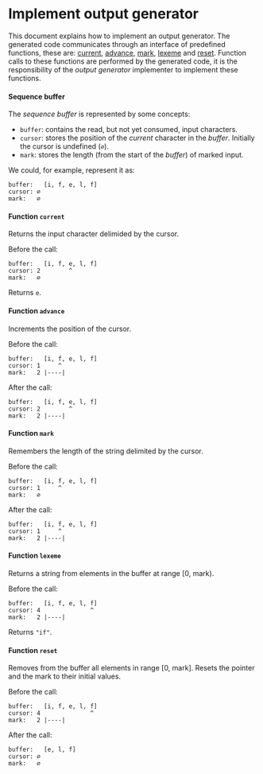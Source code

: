 # Implement output generator

This document explains how to implement an output generator. The generated code communicates through an interface of predefined functions, these are: [current](#function-current), [advance](#function-advance), [mark](#function-mark), [lexeme](#function-lexeme) and [reset](#function-reset). Function calls to these functions are performed by the generated code, it is the responsibility of the _output generator_ implementer to implement these functions.

#### Sequence buffer

The _sequence buffer_ is represented by some concepts:
 - `buffer`: contains the read, but not yet consumed, input characters.
 - `cursor`: stores the position of the _current_ character in the _buffer_. Initially the cursor is undefined (`∅`).
 - `mark`: stores the length (from the start of the _buffer_) of marked input.

We could, for example, represent it as:
```
buffer:   [i, f, e, l, f]
cursor: ∅
mark:   ∅
```


#### Function `current`

Returns the input character delimided by the cursor.

Before the call:

```
buffer:   [i, f, e, l, f]
cursor: 2        ^
mark:   ∅
```

Returns `e`.

#### Function `advance`

 Increments the position of the cursor.

Before the call:
```
buffer:   [i, f, e, l, f]
cursor: 1     ^
mark:   2 |----|
```

After the call:
```
buffer:   [i, f, e, l, f]
cursor: 2        ^
mark:   2 |----|
```

#### Function `mark`

Remembers the length of the string delimited by the cursor.

Before the call:

```
buffer:   [i, f, e, l, f]
cursor: 1     ^
mark:   ∅
```

After the call:
```
buffer:   [i, f, e, l, f]
cursor: 1     ^
mark:   2 |----| 
```

#### Function `lexeme`

Returns a string from elements in the buffer at range [0, mark).

Before the call:
```
buffer:   [i, f, e, l, f]
cursor: 4              ^
mark:   2 |----|
```
Returns `"if"`.

#### Function `reset`

Removes from the buffer all elements in range [0, mark]. 
Resets the pointer and the mark to their initial values.

Before the call:
```
buffer:   [i, f, e, l, f]
cursor: 4              ^
mark:   2 |----|
```

After the call:
```
buffer:   [e, l, f]
cursor: ∅
mark:   ∅
```

